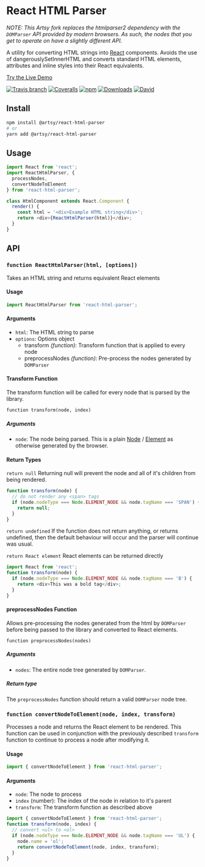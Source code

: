 # React HTML Parser

_NOTE: This Artsy fork replaces the htmlparser2 dependency with the `DOMParser` API provided by modern browsers. As such,
the nodes that you get to operate on have a slightly different API._

A utility for converting HTML strings into [React](https://facebook.github.io/react/) components. Avoids the use of dangerouslySetInnerHTML and converts standard HTML elements, attributes and inline styles into their React equivalents.

[Try the Live Demo](https://wrakky.github.io/react-html-parser)

[![Travis branch](https://img.shields.io/travis/wrakky/react-html-parser/master.svg)](https://travis-ci.org/wrakky/react-html-parser)
[![Coveralls](https://img.shields.io/coveralls/wrakky/react-html-parser.svg)](https://coveralls.io/github/wrakky/react-html-parser)
[![npm](https://img.shields.io/npm/v/react-html-parser.svg)](https://www.npmjs.com/package/react-html-parser)
[![Downloads](https://img.shields.io/npm/dw/react-html-parser.svg)](https://www.npmjs.com/package/react-html-parser)
[![David](https://img.shields.io/david/wrakky/react-html-parser.svg)](https://david-dm.org/wrakky/react-html-parser)

## Install

```bash
npm install @artsy/react-html-parser
# or
yarn add @artsy/react-html-parser
```

## Usage

```javascript
import React from 'react';
import ReactHtmlParser, {
  processNodes,
  convertNodeToElement
} from 'react-html-parser';

class HtmlComponent extends React.Component {
  render() {
    const html = '<div>Example HTML string</div>';
    return <div>{ReactHtmlParser(html)}</div>;
  }
}
```

## API

### `function ReactHtmlParser(html, [options])`

Takes an HTML string and returns equivalent React elements

#### Usage

```js
import ReactHtmlParser from 'react-html-parser';
```

#### Arguments

- `html`: The HTML string to parse
- `options`: Options object
  - transform _(function)_: Transform function that is applied to every node
  - preprocessNodes _(function)_: Pre-process the nodes generated by `DOMParser`

#### Transform Function

The transform function will be called for every node that is parsed by the library.

`function transform(node, index)`

##### Arguments

- `node`: The node being parsed. This is a plain [Node](https://developer.mozilla.org/en-US/docs/Web/API/Node) /
  [Element](https://developer.mozilla.org/en-US/docs/Web/API/Element) as otherwise generated by the browser.

#### Return Types

`return null`
Returning null will prevent the node and all of it's children from being rendered.

```js
function transform(node) {
  // do not render any <span> tags
  if (node.nodeType === Node.ELEMENT_NODE && node.tagName === 'SPAN') {
    return null;
  }
}
```

`return undefined`
If the function does not return anything, or returns undefined, then the default behaviour will occur and the parser will continue was usual.

`return React element`
React elements can be returned directly

```js
import React from 'react';
function transform(node) {
  if (node.nodeType === Node.ELEMENT_NODE && node.tagName === 'B') {
    return <div>This was a bold tag</div>;
  }
}
```

#### preprocessNodes Function

Allows pre-processing the nodes generated from the html by `DOMParser` before being passed to the library and converted to React elements.

`function preprocessNodes(nodes)`

##### Arguments

- `nodes`: The entire node tree generated by `DOMParser`.

##### Return type

The `preprocessNodes` function should return a valid `DOMParser` node tree.

### `function convertNodeToElement(node, index, transform)`

Processes a node and returns the React element to be rendered. This function can be used in conjunction with the previously described `transform` function to continue to process a node after modifying it.

#### Usage

```js
import { convertNodeToElement } from 'react-html-parser';
```

#### Arguments

- `node`: The node to process
- `index` (number): The index of the node in relation to it's parent
- `transform`: The transform function as described above

```js
import { convertNodeToElement } from 'react-html-parser';
function transform(node, index) {
  // convert <ul> to <ol>
  if (node.nodeType === Node.ELEMENT_NODE && node.tagName === 'UL') {
    node.name = 'ol';
    return convertNodeToElement(node, index, transform);
  }
}
```

